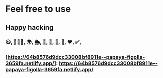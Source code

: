 # Feel free to use

## Happy hacking

### 😃, 🧘🏻‍♂️, 🌍, 🌦️, 🥖, 🚗, 📱, 🎉, ❤️, ✅,

### [https://64b8576d9dcc33008bf8911e--papaya-figolla-3659fa.netlify.app/]: https://64b8576d9dcc33008bf8911e--papaya-figolla-3659fa.netlify.app/
